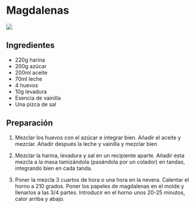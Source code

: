 Magdalenas
==========

![](../images/magdalenas.jpg)

Ingredientes
------------

* 220g harina
* 200g azúcar
* 200ml aceite
* 70ml leche
* 4 huevos
* 10g levadura
* Esencia de vainilla
* Una pizca de sal

Preparación
-----------

1. Mezclar los huevos con el azúcar e integrar bien. Añadir el aceite y mezclar. Añadir después la leche y vainilla y mezclar bien

2. Mezclar la harina, levadura y sal en un recipiente aparte. Añadir esta mezcla a la masa tamizándola (pasándola por un colador) en tandas, integrando bien en cada tanda.

3. Poner la mezcla 3 cuartos de hora o una hora en la nevera. Calentar el horno a 210 grados. Poner los papeles de magdalenas en el molde y llenarlos a las 3/4 partes. Introducir en el horno unos 20-25 minutos, calor arriba y abajo.
